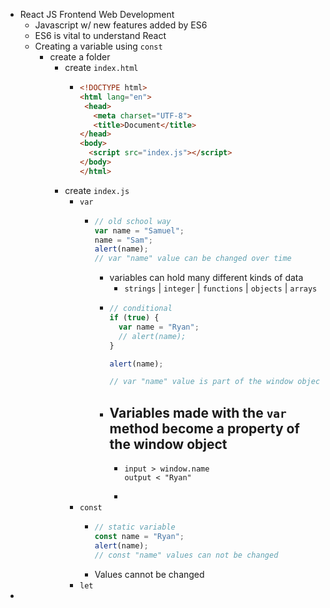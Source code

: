 - React JS Frontend Web Development
	- Javascript w/ new features added by ES6
	- ES6 is vital to understand React
	- Creating a variable using `const`
		- create a folder
			- create `index.html`
				- ```html
				  <!DOCTYPE html>
				  <html lang="en">
				   <head>
				     <meta charset="UTF-8">
				     <title>Document</title>
				  </head>
				  <body>
				    <script src="index.js"></script>
				  </body>
				  </html>
				  ```
			- create `index.js`
				- `var`
					- ```javascript
					  // old school way
					  var name = "Samuel";
					  name = "Sam";
					  alert(name);
					  // var "name" value can be changed over time 
					  ```
						- variables can hold many different kinds of data
							- `strings` | `integer` | `functions` | `objects` | `arrays`
						- ```javascript
						  // conditional 
						  if (true) {
						    var name = "Ryan";
						    // alert(name);
						  }
						  
						  alert(name);
						  
						  // var "name" value is part of the window object
						  ```
						- Variables made with the `var` method become a property of the window object
							-
							- ``` console
							  input > window.name
							  output < "Ryan"
							  ```
							-
				- `const`
					- ```javascript
					  // static variable
					  const name = "Ryan";
					  alert(name);
					  // const "name" values can not be changed
					  ```
					- Values cannot be changed
				- `let`
-